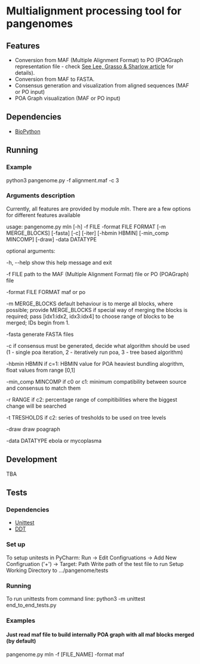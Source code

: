 # Multialignment processing tool for pangenomes

## Features
* Conversion from MAF (Multiple Alignment Format) to PO (POAGraph representation file - check [See Lee, Grasso & Sharlow article](https://academic.oup.com/bioinformatics/article/18/3/452/236691/Multiple-sequence-alignment-using-partial-order) for details).
* Conversion from MAF to FASTA.
* Consensus generation and visualization from aligned sequences (MAF or PO input)
* POA Graph visualization (MAF or PO input)

## Dependencies
* [BioPython](http://biopython.org/wiki/Download)

## Running

### Example
python3 pangenome.py -f alignment.maf -c 3

### Arguments description
Currently, all features are provided by module *mln*. There are a few options for different features available

usage: pangenome.py mln [-h] -f FILE -format FILE FORMAT [-m MERGE_BLOCKS]
                        [-fasta] [-c] [-iter] [-hbmin HBMIN]
                        [-min_comp MINCOMP] [-draw] -data DATATYPE

optional arguments:

  -h, --help         show this help message and exit
  
  -f FILE            path to the MAF (Multiple Alignment Format) file or PO (POAGraph) file
  
  -format FILE FORMAT  maf or po
  
  -m MERGE_BLOCKS    default behaviour is to merge all blocks, where possible; provide MERGE_BLOCKS if special way of merging the blocks is required; pass [idx1:idx2, idx3:idx4] to choose range of blocks to be merged; IDs begin from 1.
  
  -fasta             generate FASTA files
  
  -c                 if consensus must be generated, decide what algorithm should be used (1 - single poa iteration, 2 - iteratively run poa, 3 - tree based algorithm)
  
  -hbmin HBMIN       if c=1: HBMIN value for POA heaviest bundling alogrithm, float values from range [0,1]
                     
  -min_comp MINCOMP  if c0 or c1: minimum compatibility between source and consensus to
                     match them 
  
  -r RANGE           if c2: percentage range of compitibilities where the biggest change will be searched
  
  -t TRESHOLDS       if c2: series of tresholds to be used on tree levels
                     
  -draw              draw poagraph
  
  -data DATATYPE     ebola or mycoplasma
 
## Development
TBA

## Tests

### Dependencies
* [Unittest](https://docs.python.org/3/library/unittest.html)
* [DDT](https://github.com/txels/ddt)

### Set up
To setup unitests in PyCharm:
Run -> Edit Configruations -> Add New Configruation ('+') -> 
Target: Path
Write path of the test file to run
Setup Working Directory to .../pangenome/tests

### Running
To run unittests from command line:
python3 -m unittest end_to_end_tests.py

### Examples

#### Just read maf file to build internally POA graph with all maf blocks merged (by default)

pangenome.py mln -f [FILE_NAME] -format maf


